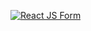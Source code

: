 [![React JS Form](https://res.cloudinary.com/marcomontalbano/image/upload/v1630062697/video_to_markdown/images/vimeo--593230480-c05b58ac6eb4c4700831b2b3070cd403.jpg)](https://vimeo.com/593230480 "React JS Form")
